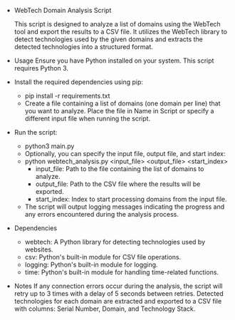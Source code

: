 - WebTech Domain Analysis Script

    This script is designed to analyze a list of domains using the WebTech tool and export the results to a CSV file. 
    It utilizes the WebTech library to detect technologies used by the given domains and 
    extracts the detected technologies into a structured format.

- Usage
Ensure you have Python installed on your system. This script requires Python 3.

- Install the required dependencies using pip:
    - pip install -r requirements.txt
    - Create a file containing a list of domains (one domain per line) that you want to analyze. 
    Place the file in Name in Script or specify a different input file when running the script.

- Run the script:
    * python3 main.py
    * Optionally, you can specify the input file, output file, and start index:
    * python webtech_analysis.py <input_file> <output_file> <start_index>
        - input_file: Path to the file containing the list of domains to analyze.
        - output_file: Path to the CSV file where the results will be exported.
        - start_index: Index to start processing domains from the input file.
    * The script will output logging messages indicating the progress and any errors encountered during the analysis process.

- Dependencies
    * webtech: A Python library for detecting technologies used by websites.
    * csv: Python's built-in module for CSV file operations.
    * logging: Python's built-in module for logging.
    * time: Python's built-in module for handling time-related functions.

- Notes
    If any connection errors occur during the analysis, the script will retry up to 3 times 
    with a delay of 5 seconds between retries.
    Detected technologies for each domain are extracted and exported to a CSV file with columns: Serial Number, Domain, and Technology Stack.










